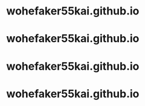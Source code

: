 # wohefaker55kai.github.io
# wohefaker55kai.github.io
# wohefaker55kai.github.io
# wohefaker55kai.github.io
